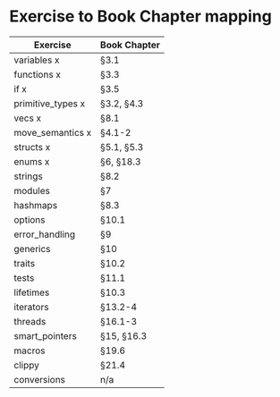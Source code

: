 # Exercise to Book Chapter mapping

| Exercise               | Book Chapter        |
| ---------------------- | ------------------- |
| variables x            | §3.1                |
| functions  x           | §3.3                |
| if        x            | §3.5                |
| primitive_types   x    | §3.2, §4.3          |
| vecs  x                | §8.1                |
| move_semantics   x     | §4.1-2              |
| structs      x         | §5.1, §5.3          |
| enums           x      | §6, §18.3           |
| strings                | §8.2                |
| modules                | §7                  |
| hashmaps               | §8.3                |
| options                | §10.1               |
| error_handling         | §9                  |
| generics               | §10                 |
| traits                 | §10.2               |
| tests                  | §11.1               |
| lifetimes              | §10.3               |
| iterators              | §13.2-4             |
| threads                | §16.1-3             |
| smart_pointers         | §15, §16.3          |
| macros                 | §19.6               |
| clippy                 | §21.4               |
| conversions            | n/a                 |
